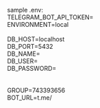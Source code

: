 sample .env:<br>
TELEGRAM_BOT_API_TOKEN=<br>
ENVIRONMENT=local<br>
<br>
DB_HOST=localhost<br>
DB_PORT=5432<br>
DB_NAME=<br>
DB_USER=<br>
DB_PASSWORD=<br>
<br>
<br>
GROUP=743393656<br>
BOT_URL=t.me/<br>